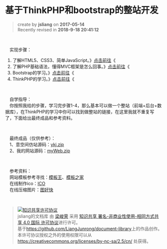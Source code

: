 # 基于ThinkPHP和bootstrap的整站开发
> create by **jsliang** on **2017-05-14**  
> Recently revised in **2018-9-18 20:41:12**

<br>

&emsp;实现步骤：
1. 了解HTML5、CSS3、简单JavaScript。》[点击前往](./03.md)《  
2. 了解PHP基础语法，懂得MVC框架是怎么回事。》[点击前往](./04.md)《  
3. Bootstrap的学习。》[点击前往](./05.md)《  
4. ThinkPHP的学习。》[点击前往](./06.md)《  

<br>

&emsp;自学指导：  
&emsp;你按照我给的步骤，学习完步骤1-4，那么基本可以做一个整站（前端+后台+数据库），在ThinkPHP的学习中你可以找到做整站的链接，在这里我就不重复写了，下面给出最终成品和参考资料。

<br>

&emsp;最终成品（仅供参考）：  
&emsp;1、意空间仿站源码：[ykj.zip](./resource/ykj.zip)  
&emsp;2、我的网站源码：[myWeb.zip](./resource/myWeb.zip)  

<br>

&emsp;参考资料：  
&emsp;网站模板参考寻找：[模板王](http://www.mobanwang.com/)、[模板之家](http://www.cssmoban.com/)  
&emsp;在线制作ico：[ICO](http://www.ico.la/)  
&emsp;在线压缩图片：[图好快](http://www.tuhaokuai.com/image?b2)  

<br>

> <a rel="license" href="http://creativecommons.org/licenses/by-nc-sa/4.0/"><img alt="知识共享许可协议" style="border-width:0" src="https://i.creativecommons.org/l/by-nc-sa/4.0/88x31.png" /></a><br /><span xmlns:dct="http://purl.org/dc/terms/" property="dct:title">jsliang的文档库</span> 由 <a xmlns:cc="http://creativecommons.org/ns#" href="https://github.com/LiangJunrong/document-library" property="cc:attributionName" rel="cc:attributionURL">梁峻荣</a> 采用 <a rel="license" href="http://creativecommons.org/licenses/by-nc-sa/4.0/">知识共享 署名-非商业性使用-相同方式共享 4.0 国际 许可协议</a>进行许可。<br />基于<a xmlns:dct="http://purl.org/dc/terms/" href="https://github.com/LiangJunrong/document-library" rel="dct:source">https://github.com/LiangJunrong/document-library</a>上的作品创作。<br />本许可协议授权之外的使用权限可以从 <a xmlns:cc="http://creativecommons.org/ns#" href="https://creativecommons.org/licenses/by-nc-sa/2.5/cn/" rel="cc:morePermissions">https://creativecommons.org/licenses/by-nc-sa/2.5/cn/</a> 处获得。